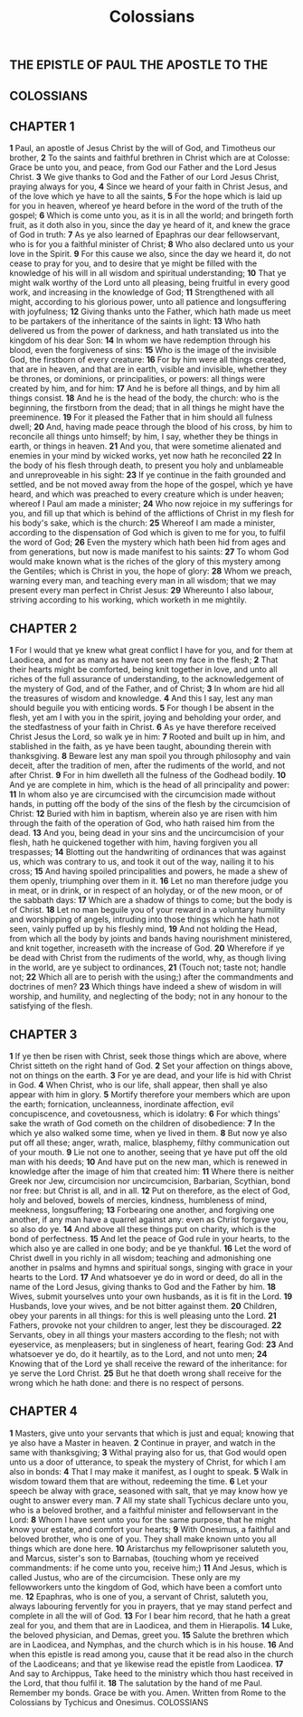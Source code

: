 ﻿---
title: Colossians
weight: 12
---

## THE EPISTLE OF PAUL THE APOSTLE TO THE
## COLOSSIANS


## CHAPTER 1
**1** Paul, an apostle of Jesus Christ by the will of God, and Timotheus our brother,
**2** To the saints and faithful brethren in Christ which are at Colosse: Grace be unto you, and peace, from God our Father and the Lord Jesus Christ.
**3** We give thanks to God and the Father of our Lord Jesus Christ, praying always for you,
**4** Since we heard of your faith in Christ Jesus, and of the love which ye have to all the saints,
**5** For the hope which is laid up for you in heaven, whereof ye heard before in the word of the truth of the gospel;
**6** Which is come unto you, as it is in all the world; and bringeth forth fruit, as it doth also in you, since the day ye heard of it, and knew the grace of God in truth:
**7** As ye also learned of Epaphras our dear fellowservant, who is for you a faithful minister of Christ;
**8** Who also declared unto us your love in the Spirit.
**9** For this cause we also, since the day we heard it, do not cease to pray for you, and to desire that ye might be filled with the knowledge of his will in all wisdom and spiritual understanding;
**10** That ye might walk worthy of the Lord unto all pleasing, being fruitful in every good work, and increasing in the knowledge of God;
**11** Strengthened with all might, according to his glorious power, unto all patience and longsuffering with joyfulness;
**12** Giving thanks unto the Father, which hath made us meet to be partakers of the inheritance of the saints in light:
**13** Who hath delivered us from the power of darkness, and hath translated us into the kingdom of his dear Son:
**14** In whom we have redemption through his blood, even the forgiveness of sins:
**15** Who is the image of the invisible God, the firstborn of every creature:
**16** For by him were all things created, that are in heaven, and that are in earth, visible and invisible, whether they be thrones, or dominions, or principalities, or powers: all things were created by him, and for him:
**17** And he is before all things, and by him all things consist.
**18** And he is the head of the body, the church: who is the beginning, the firstborn from the dead; that in all things he might have the preeminence.
**19** For it pleased the Father that in him should all fulness dwell;
**20** And, having made peace through the blood of his cross, by him to reconcile all things unto himself; by him, I say, whether they be things in earth, or things in heaven.
**21** And you, that were sometime alienated and enemies in your mind by wicked works, yet now hath he reconciled
**22** In the body of his flesh through death, to present you holy and unblameable and unreproveable in his sight:
**23** If ye continue in the faith grounded and settled, and be not moved away from the hope of the gospel, which ye have heard, and which was preached to every creature which is under heaven; whereof I Paul am made a minister;
**24** Who now rejoice in my sufferings for you, and fill up that which is behind of the afflictions of Christ in my flesh for his body's sake, which is the church:
**25** Whereof I am made a minister, according to the dispensation of God which is given to me for you, to fulfil the word of God;
**26** Even the mystery which hath been hid from ages and from generations, but now is made manifest to his saints:
**27** To whom God would make known what is the riches of the glory of this mystery among the Gentiles; which is Christ in you, the hope of glory:
**28** Whom we preach, warning every man, and teaching every man in all wisdom; that we may present every man perfect in Christ Jesus:
**29** Whereunto I also labour, striving according to his working, which worketh in me mightily.

## CHAPTER 2
**1** For I would that ye knew what great conflict I have for you, and for them at Laodicea, and for as many as have not seen my face in the flesh;
**2** That their hearts might be comforted, being knit together in love, and unto all riches of the full assurance of understanding, to the acknowledgement of the mystery of God, and of the Father, and of Christ;
**3** In whom are hid all the treasures of wisdom and knowledge.
**4** And this I say, lest any man should beguile you with enticing words.
**5** For though I be absent in the flesh, yet am I with you in the spirit, joying and beholding your order, and the stedfastness of your faith in Christ.
**6** As ye have therefore received Christ Jesus the Lord, so walk ye in him:
**7** Rooted and built up in him, and stablished in the faith, as ye have been taught, abounding therein with thanksgiving.
**8** Beware lest any man spoil you through philosophy and vain deceit, after the tradition of men, after the rudiments of the world, and not after Christ.
**9** For in him dwelleth all the fulness of the Godhead bodily.
**10** And ye are complete in him, which is the head of all principality and power:
**11** In whom also ye are circumcised with the circumcision made without hands, in putting off the body of the sins of the flesh by the circumcision of Christ:
**12** Buried with him in baptism, wherein also ye are risen with him through the faith of the operation of God, who hath raised him from the dead.
**13** And you, being dead in your sins and the uncircumcision of your flesh, hath he quickened together with him, having forgiven you all trespasses;
**14** Blotting out the handwriting of ordinances that was against us, which was contrary to us, and took it out of the way, nailing it to his cross;
**15** And having spoiled principalities and powers, he made a shew of them openly, triumphing over them in it.
**16** Let no man therefore judge you in meat, or in drink, or in respect of an holyday, or of the new moon, or of the sabbath days:
**17** Which are a shadow of things to come; but the body is of Christ.
**18** Let no man beguile you of your reward in a voluntary humility and worshipping of angels, intruding into those things which he hath not seen, vainly puffed up by his fleshly mind,
**19** And not holding the Head, from which all the body by joints and bands having nourishment ministered, and knit together, increaseth with the increase of God.
**20** Wherefore if ye be dead with Christ from the rudiments of the world, why, as though living in the world, are ye subject to ordinances,
**21** (Touch not; taste not; handle not;
**22** Which all are to perish with the using;) after the commandments and doctrines of men?
**23** Which things have indeed a shew of wisdom in will worship, and humility, and neglecting of the body; not in any honour to the satisfying of the flesh.

## CHAPTER 3
**1** If ye then be risen with Christ, seek those things which are above, where Christ sitteth on the right hand of God.
**2** Set your affection on things above, not on things on the earth.
**3** For ye are dead, and your life is hid with Christ in God.
**4** When Christ, who is our life, shall appear, then shall ye also appear with him in glory.
**5** Mortify therefore your members which are upon the earth; fornication, uncleanness, inordinate affection, evil concupiscence, and covetousness, which is idolatry:
**6** For which things' sake the wrath of God cometh on the children of disobedience:
**7** In the which ye also walked some time, when ye lived in them.
**8** But now ye also put off all these; anger, wrath, malice, blasphemy, filthy communication out of your mouth.
**9** Lie not one to another, seeing that ye have put off the old man with his deeds;
**10** And have put on the new man, which is renewed in knowledge after the image of him that created him:
**11** Where there is neither Greek nor Jew, circumcision nor uncircumcision, Barbarian, Scythian, bond nor free: but Christ is all, and in all.
**12** Put on therefore, as the elect of God, holy and beloved, bowels of mercies, kindness, humbleness of mind, meekness, longsuffering;
**13** Forbearing one another, and forgiving one another, if any man have a quarrel against any: even as Christ forgave you, so also do ye.
**14** And above all these things put on charity, which is the bond of perfectness.
**15** And let the peace of God rule in your hearts, to the which also ye are called in one body; and be ye thankful.
**16** Let the word of Christ dwell in you richly in all wisdom; teaching and admonishing one another in psalms and hymns and spiritual songs, singing with grace in your hearts to the Lord.
**17** And whatsoever ye do in word or deed, do all in the name of the Lord Jesus, giving thanks to God and the Father by him.
**18** Wives, submit yourselves unto your own husbands, as it is fit in the Lord.
**19** Husbands, love your wives, and be not bitter against them.
**20** Children, obey your parents in all things: for this is well pleasing unto the Lord.
**21** Fathers, provoke not your children to anger, lest they be discouraged.
**22** Servants, obey in all things your masters according to the flesh; not with eyeservice, as menpleasers; but in singleness of heart, fearing God:
**23** And whatsoever ye do, do it heartily, as to the Lord, and not unto men;
**24** Knowing that of the Lord ye shall receive the reward of the inheritance: for ye serve the Lord Christ.
**25** But he that doeth wrong shall receive for the wrong which he hath done: and there is no respect of persons.

## CHAPTER 4
**1** Masters, give unto your servants that which is just and equal; knowing that ye also have a Master in heaven.
**2** Continue in prayer, and watch in the same with thanksgiving;
**3** Withal praying also for us, that God would open unto us a door of utterance, to speak the mystery of Christ, for which I am also in bonds:
**4** That I may make it manifest, as I ought to speak.
**5** Walk in wisdom toward them that are without, redeeming the time.
**6** Let your speech be alway with grace, seasoned with salt, that ye may know how ye ought to answer every man.
**7** All my state shall Tychicus declare unto you, who is a beloved brother, and a faithful minister and fellowservant in the Lord:
**8** Whom I have sent unto you for the same purpose, that he might know your estate, and comfort your hearts;
**9** With Onesimus, a faithful and beloved brother, who is one of you. They shall make known unto you all things which are done here.
**10** Aristarchus my fellowprisoner saluteth you, and Marcus, sister's son to Barnabas, (touching whom ye received commandments: if he come unto you, receive him;)
**11** And Jesus, which is called Justus, who are of the circumcision. These only are my fellowworkers unto the kingdom of God, which have been a comfort unto me.
**12** Epaphras, who is one of you, a servant of Christ, saluteth you, always labouring fervently for you in prayers, that ye may stand perfect and complete in all the will of God.
**13** For I bear him record, that he hath a great zeal for you, and them that are in Laodicea, and them in Hierapolis.
**14** Luke, the beloved physician, and Demas, greet you.
**15** Salute the brethren which are in Laodicea, and Nymphas, and the church which is in his house.
**16** And when this epistle is read among you, cause that it be read also in the church of the Laodiceans; and that ye likewise read the epistle from Laodicea.
**17** And say to Archippus, Take heed to the ministry which thou hast received in the Lord, that thou fulfil it.
**18** The salutation by the hand of me Paul. Remember my bonds. Grace be with you. Amen.
Written from Rome to the Colossians by Tychicus and Onesimus.
COLOSSIANS



